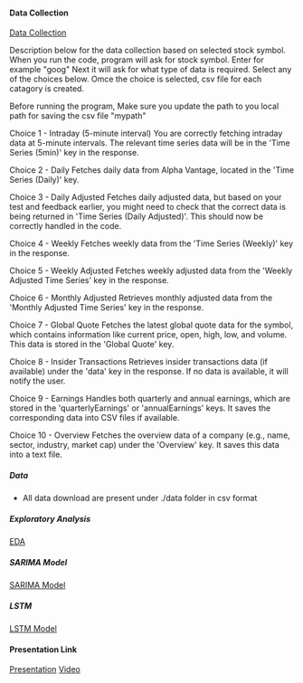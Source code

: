 #### Data Collection
[Data Collection](https://github.com/sunithak999/AA501_Project/blob/main/AAI_501_stock_predict.ipynb)


Description below for the data collection based on selected stock symbol. 
When you run the code, program will ask for stock symbol. Enter for example "goog"
Next it will ask for what type of data is required. Select any of the choices below. Omce the choice is selected, csv file for each 
catagory is created.

Before running the program, Make sure you update the path to you local path for saving the csv file "mypath"

Choice 1 - Intraday (5-minute interval)
You are correctly fetching intraday data at 5-minute intervals. The relevant time series data will be in the 'Time Series (5min)' key in the response.

Choice 2 - Daily
Fetches daily data from Alpha Vantage, located in the 'Time Series (Daily)' key.

Choice 3 - Daily Adjusted
Fetches daily adjusted data, but based on your test and feedback earlier, you might need to check that the correct data is being returned in 'Time Series (Daily Adjusted)'. This should now be correctly handled in the code.

Choice 4 - Weekly
Fetches weekly data from the 'Time Series (Weekly)' key in the response.

Choice 5 - Weekly Adjusted
Fetches weekly adjusted data from the 'Weekly Adjusted Time Series' key in the response.

Choice 6 - Monthly Adjusted
Retrieves monthly adjusted data from the 'Monthly Adjusted Time Series' key in the response.

Choice 7 - Global Quote
Fetches the latest global quote data for the symbol, which contains information like current price, open, high, low, and volume. This data is stored in the 'Global Quote' key.

Choice 8 - Insider Transactions
Retrieves insider transactions data (if available) under the 'data' key in the response. If no data is available, it will notify the user.

Choice 9 - Earnings
Handles both quarterly and annual earnings, which are stored in the 'quarterlyEarnings' or 'annualEarnings' keys. It saves the corresponding data into CSV files if available.

Choice 10 - Overview
Fetches the overview data of a company (e.g., name, sector, industry, market cap) under the 'Overview' key. It saves this data into a text file.
##### Data
 * All data download are present under ./data folder in csv format

##### Exploratory Analysis
[EDA ]()
##### SARIMA Model
[SARIMA Model](https://github.com/sunithak999/AA501_Project/blob/main/ARIMA_statistical_model.ipynb)
##### LSTM
[LSTM Model](https://github.com/sunithak999/AA501_Project/blob/main/AA501_LSTM.ipynb)

####  Presentation Link
[Presentation](https://docs.google.com/presentation/d/1AkN7rcM4naBPQDzdHqPoq4RCTsxtJ0CHYSvEZtRVvms/edit#slide=id.g31ccdd13505_0_0)
[Video]()


